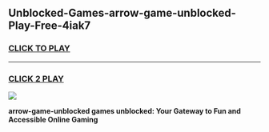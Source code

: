 
## Unblocked-Games-arrow-game-unblocked-Play-Free-4iak7
<h3>
<a href="https://premium76.site?title=arrow-game-unblocked&ref=17A">CLICK TO PLAY</a></h3>
<hr>

<h3>
<a href="https://premium76.site?title=arrow-game-unblocked&ref=17A">CLICK 2 PLAY</a>
  
</h3>

<a href="https://premium76.site?title=arrow-game-unblocked&ref=17A"><img src="https://clearcache.store/games.png"></a>


**arrow-game-unblocked games unblocked: Your Gateway to Fun and Accessible Online Gaming**
